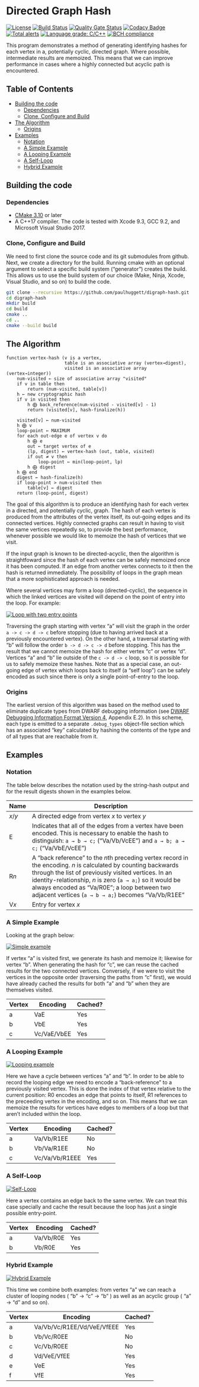 # Directed Graph Hash

[![License](https://img.shields.io/github/license/paulhuggett/digraph-hash)](https://img.shields.io/github/license/paulhuggett/digraph-hash)
[![Build Status](https://travis-ci.com/paulhuggett/digraph-hash.svg?branch=master)](https://travis-ci.com/paulhuggett/digraph-hash)
[![Quality Gate Status](https://sonarcloud.io/api/project_badges/measure?project=paulhuggett_digraph-hash&metric=alert_status)](https://sonarcloud.io/dashboard?id=paulhuggett_digraph-hash)
[![Codacy Badge](https://api.codacy.com/project/badge/Grade/a19f09751c9740eb8422617877da1470)](https://www.codacy.com/manual/paulhuggett/digraph-hash?utm_source=github.com&amp;utm_medium=referral&amp;utm_content=paulhuggett/digraph-hash&amp;utm_campaign=Badge_Grade)
[![Total alerts](https://img.shields.io/lgtm/alerts/g/paulhuggett/digraph-hash.svg?logo=lgtm&logoWidth=18)](https://lgtm.com/projects/g/paulhuggett/digraph-hash/alerts/)
[![Language grade: C/C++](https://img.shields.io/lgtm/grade/cpp/g/paulhuggett/digraph-hash.svg?logo=lgtm&logoWidth=18)](https://lgtm.com/projects/g/paulhuggett/digraph-hash/context:cpp)
[![BCH compliance](https://bettercodehub.com/edge/badge/paulhuggett/digraph-hash?branch=master)](https://bettercodehub.com/)

This program demonstrates a method of generating identifying hashes for each vertex in a, potentially cyclic, directed graph. Where possible, intermediate results are memoized. This means that we can improve performance in cases where a highly connected but acyclic path is encountered.

## Table of Contents

*   [Building the code](#building-the-code)
    *   [Dependencies](#dependencies)
    *   [Clone, Configure and Build](#clone-configure-and-build)
*   [The Algorithm](#the-algorithm)
    *   [Origins](#origins)
*   [Examples](#examples)
    *   [Notation](#notation)
    *   [A Simple Example](#a-simple-example)
    *   [A Looping Example](#a-looping-example)
    *   [A Self\-Loop](#a-self-loop)
    *   [Hybrid Example](#hybrid-example)

## Building the code

### Dependencies

*   [CMake 3.10](https://cmake.org/download/) or later
*   A C++17 compiler. The code is tested with Xcode 9.3, GCC 9.2, and Microsoft Visual Studio 2017.

### Clone, Configure and Build

We need to first clone the source code and its git submodules from github. Next, we create a directory for the build. Running cmake with an optional argument to select a specific build system (“generator”) creates the build. This allows us to use the build system of our choice (Make, Ninja, Xcode, Visual Studio, and so on) to build the code.

~~~bash
git clone --recursive https://github.com/paulhuggett/digraph-hash.git
cd digraph-hash
mkdir build
cd build
cmake ..
cd ..
cmake --build build
~~~

## The Algorithm

~~~
function vertex-hash (v is a vertex,
                      table is an associative array (vertex→digest),
                      visited is an associative array (vertex→integer))
    num-visited ← size of associative array "visited"
    if v in table then
        return (num-visited, table[v])
    h ← new cryptographic hash
    if v in visited then
        h ⨁ back_reference(num-visited - visited[v] - 1)
        return (visited[v], hash-finalize(h))

    visited[v] ← num-visited
    h ⨁ v
    loop-point ← MAXIMUM
    for each out-edge e of vertex v do
        h ⨁ e
        out ← target vertex of e
        (lp, digest) ← vertex-hash (out, table, visited)
        if out ≠ v then
            loop-point ← min(loop-point, lp)
        h ⨁ digest
    h ⨁ end
    digest ← hash-finalize(h)
    if loop-point > num-visited then
        table[v] ← digest
    return (loop-point, digest)
~~~

The goal of this algorithm is to produce an identifying hash for each vertex in a directed, and potentially cyclic, graph. The hash of each vertex is produced from the attributes of the vertex itself, its out-going edges and its connected vertices. Highly connected graphs can result in having to visit the same vertices repeatedly so, to provide the best performance, whenever possible we would like to memoize the hash of vertices that we visit.

If the input graph is known to be directed-acyclic, then the algorithm is straightfoward since the hash of each vertex can be safely memoized once it has been computed. If an edge from another vertex connects to it then the hash is returned immediately. The possibility of loops in the graph mean that a more sophisticated approach is needed.

Where several vertices may form a loop (directed-cyclic), the sequence in which the linked vertices are visited will depend on the point of entry into the loop. For example:

[![Loop with two entry points](https://sketchviz.com/@paulhuggett/4219c7ba02ac32a9a14c9566bb526ffa/49d199d7c5d87a9f63553ef27b5c938a1be639ed.png)](//sketchviz.com/@paulhuggett/4219c7ba02ac32a9a14c9566bb526ffa)

Traversing the graph starting with vertex “a” will visit the graph in the order `a -> c -> d -> c` before stopping (due to  having arrived back at a previously encountered vertex). On the other hand, a traversal starting with “b” will follow the order `b -> d -> c -> d` before stopping. This has the result that we cannot memoize the hash for either vertex “c” or vertex “d”. Vertices “a” and “b” lie outside of the `c -> d -> c` loop, so it is possible for us to safely memoize these hashes. Note that as a special case, an out-going edge of vertex which loops back to itself (a “self loop”) can be safely encoded as such since there is only a single point-of-entry to the loop.

### Origins

The earliest version of this algorithm was based on the method used to eliminate duplicate types from DWARF debugging information (see [DWARF Debugging Information Format Version 4]((http://dwarfstd.org/doc/DWARF4.pdf)), Appendix E.2). In this scheme, each type is emitted to a separate `.debug_types` object-file section which has an associated “key” calculated by hashing the contents of the type and of all types that are reachable from it.

## Examples

### Notation

The table below describes the notation used by the string-hash output and for the result digests shown in the examples below.

| Name    | Description |
| ------- | ----------- |
| *x*/*y* | A directed edge from vertex *x* to vertex *y* |
| E       | Indicates that all of the edges from a vertex have been encoded. This is necessary to enable the hash to distinguish: `a → b → c;` (“Va/Vb/VcEE”) and `a → b; a → c;` (“Va/VbE/VcEE”) |
| R*n*    | A “back reference” to the *n*th preceding vertex record in the encoding. *n* is calculated by counting backwards through the list of previously visited vertices. In an identity-relationship, *n* is zero (`a → a;`) so it would be always encoded as “Va/R0E”; a loop between two adjacent vertices (`a → b → a;`) becomes “Va/Vb/R1EE” |
| V*x*    | Entry for vertex *x* |

### A Simple Example

Looking at the graph below:

[![Simple example](https://sketchviz.com/@paulhuggett/4219c7ba02ac32a9a14c9566bb526ffa/e057ec6efb6522c45a1c8d404618406f7dac2d62.sketchy.png)](https://sketchviz.com/@paulhuggett/4219c7ba02ac32a9a14c9566bb526ffa)

If vertex “a” is visited first, we generate its hash and memoize it; likewise for vertex “b”. When generating the hash for “c”, we can reuse the cached results for the two connected vertices. Conversely, if we were to visit the vertices in the opposite order (traversing the paths from “c” first), we would have already cached the results for both “a” and “b” when they are themselves visited.

| Vertex | Encoding      | Cached? |
| ------ | ------------- | ------- |
| a      | VaE           | Yes     |
| b      | VbE           | Yes     |
| c      | Vc/VaE/VbEE   | Yes     |

### A Looping Example

[![Looping example](https://sketchviz.com/@paulhuggett/4219c7ba02ac32a9a14c9566bb526ffa/4ceba724fba0e4d34457a3bfd6b92b7b5bbf2fe6.sketchy.png)](https://sketchviz.com/@paulhuggett/4219c7ba02ac32a9a14c9566bb526ffa)

Here we have a cycle between vertices “a” and “b”. In order to be able to record the looping edge we need to encode a “back-reference” to a previously visited vertex. This is done the index of that vertex relative to the current position: R0 encodes an edge that points to itself, R1 references to the preceeding vertex in the encoding, and so on. This means that we can memoize the results for vertices have edges to members of a loop but that aren’t included within the loop.

| Vertex | Encoding         | Cached? |
| ------ | ---------------- | ------- |
| a      | Va/Vb/R1EE       | No      |
| b      | Vb/Va/R1EE       | No      |
| c      | Vc/Va/Vb/R1EEE   | Yes     |

### A Self-Loop

[![Self-Loop](https://sketchviz.com/@paulhuggett/45b6427f8db91b04a997420124ded8b4/5aeacb40050b50397222e6f97789b34029f59e29.sketchy.png)](https:://sketchviz.com/@paulhuggett/45b6427f8db91b04a997420124ded8b4)

Here a vertex contains an edge back to the same vertex. We can treat this case specially and cache the result because the loop has just a single possible entry-point.

| Vertex | Encoding      | Cached? |
| ------ | ------------- | ------- |
| a      | Va/Vb/R0E     | Yes     |
| b      | Vb/R0E        | Yes     |

### Hybrid Example

[![Hybrid Example](https://sketchviz.com/@paulhuggett/1b8fba83ebff1ebe66aa96a9fa9d7c2e/7c0fb7ef6465c31f858940b444b2cf6b2f66d748.sketchy.png)](https://sketchviz.com/@paulhuggett/1b8fba83ebff1ebe66aa96a9fa9d7c2e)

This time we combine both examples: from vertex “a” we can reach a cluster of looping nodes ( “b” → “c” → “b” ) as well as an acyclic group ( “a” → “d” and so on).

| Vertex | Encoding                   | Cached? |
| ------ | -------------------------- | ------- |
| a      | Va/Vb/Vc/R1EE/Vd/VeE/VfEEE | Yes     |
| b      | Vb/Vc/R0EE                 | No      |
| c      | Vc/Vb/R0EE                 | No      |
| d      | Vd/VeE/VfEE                | Yes     |
| e      | VeE                        | Yes     |
| f      | VfE                        | Yes     |
